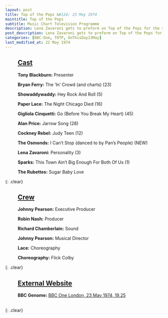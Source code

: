 ```yaml
---
layout: post
title: Top of the Pops &#124; 23 May 1974
maintitle: Top of the Pops
subtitle: Music Chart Television Programme
description: Lena Zavaroni gets to preform on Top of the Pops for the second time.
post_description: Lena Zavaroni gets to preform on Top of the Pops for the second time.
categories: [BBC-One, TOTP, OnThisDay23May]
last_modified_at: 22 May 1974
---
```


<figure class="fig3">
<h2 id="infobox1"><a href="#infobox1">Cast</a></h2>
<p><strong>Tony Blackburn:</strong> Presenter</p>
<p><strong>Bryan Ferry:</strong> The ‘In’ Crowd (and charts) (23)</p>
<p><strong>Showaddywaddy:</strong> Hey Rock And Roll (5)</p>
<p><strong>Paper Lace:</strong> The Night Chicago Died (16)</p>
<p><strong>Gigliola Cinquetti:</strong> Go (Before You Break My Heart) (45)</p>
<p><strong>Alan Price:</strong> Jarrow Song (28)</p>
<p><strong>Cockney Rebel:</strong> Judy Teen (12)</p>
<p><strong>The Osmonds:</strong> I Can’t Stop (danced to by Pan’s People) (NEW)</p>
<p><strong>Lena Zavaroni:</strong> Personality (3)</p>
<p><strong>Sparks:</strong> This Town Ain’t Big Enough For Both Of Us (1)</p>
<p><strong>The Rubettes:</strong> Sugar Baby Love</p>
</figure>

{: .clear}

<figure class="fig3">
<h2 id="infobox2"><a href="#infobox2">Crew</a></h2>

<p><strong>Johnny Pearson:</strong> Executive Producer</p>
<p><strong>Robin Nash:</strong> Producer</p>
<p><strong>Richard Chamberlain:</strong> Sound</p>
<p><strong>Johnny Pearson:</strong> Musical Director</p>
<p><strong>Lace:</strong> Choreography</p>
<p><strong>Choreography:</strong> Flick Colby</p>
</figure>

{: .clear}

<figure class="fig3">
<h2 id="infobox3"><a href="#infobox3">External Website</a></h2>
<p><strong>BBC Genome:</strong> <a class="external-link" href="https://genome.ch.bbc.co.uk/schedules/bbcone/london/1974-05-23#at-19.25">BBC One London, 23 May 1974, 19.25</a></p>
</figure>

<br />{: .clear}

